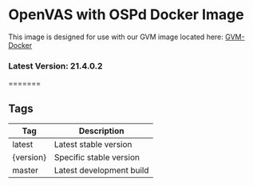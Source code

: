 # OpenVAS with OSPd Docker Image

This image is designed for use with our GVM image located here: [GVM-Docker](https://github.com/thecomet28/GVM-Docker)

### Latest Version: 21.4.0.2
=======

## Tags

| Tag       | Description              |
| --------- | ------------------------ |
| latest    | Latest stable version    |
| {version} | Specific stable version  |
| master    | Latest development build |
